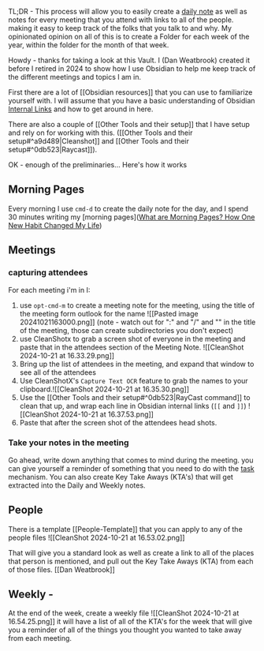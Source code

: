 
TL;DR - This process will allow you to easily create a [daily note](https://www.dsebastien.net/how-i-use-daily-notes/) as well as notes for every meeting that you attend with links to all of the people. making it easy to keep track of the folks that you talk to and why.   My opinionated opinion on all of this is to create a Folder for each week of the year, within the folder for the month of that week.

Howdy - thanks for taking a look at this Vault.  I (Dan Weatbrook) created it before I retired in 2024 to show how I use Obsidian to help me keep track of the different meetings and topics I am in.

First there are a lot of [[Obsidian resources]] that you can use to familiarize yourself with.   l will assume that you have a basic understanding of Obsidian [Internal Links](https://help.obsidian.md/Linking+notes+and+files/Internal+links) and how to get around in here.

There are also a couple of [[Other Tools and their setup]] that I have setup and rely on for working with this. ([[Other Tools and their setup#^a9d489|Cleanshot]] and [[Other Tools and their setup#^0db523|Raycast]]). 

OK - enough of the preliminaries...   Here's how it works

## Morning Pages

Every morning I use `cmd-d` to create the daily note for the day, and I spend 30 minutes writing my [morning pages]([What are Morning Pages? How One New Habit Changed My Life](https://littlecoffeefox.com/morning-pages-changed-life/)) 

## Meetings

### capturing attendees
For each meeting i'm in I:
1. use `opt-cmd-m` to create a meeting note for the meeting, using the title of the meeting form outlook for the name ![[Pasted image 20241021163000.png]] (note - watch out for ":" and "/" and "\" in the title of the meeting, those can create subdirectories you don't expect)
2. use CleanShotx to grab a screen shot of everyone in the meeting and paste that in the attendees section of the Meeting Note. ![[CleanShot 2024-10-21 at 16.33.29.png]]
3. Bring up the list of attendees in the meeting, and expand that window to see all of the attendees
4. Use CleanShotX's `Capture Text OCR` feature to grab the names to your clipboard.![[CleanShot 2024-10-21 at 16.35.30.png]]
5. Use the [[Other Tools and their setup#^0db523|RayCast command]] to clean that up, and wrap each line in Obsidian internal links (`[[` and `]]`)  ![[CleanShot 2024-10-21 at 16.37.53.png]]
6. Paste that after the screen shot of the attendees head shots.





### Take your notes in the meeting
Go ahead, write down anything that comes to mind during the meeting.  you can give yourself a reminder of something that you need to do with the [task](https://publish.obsidian.md/tasks/Introduction) mechanism.  You can also create Key Take Aways (KTA's) that will get extracted into the Daily and Weekly notes.
## People

There is a template [[People-Template]] that you can apply to any of the people files
![[CleanShot 2024-10-21 at 16.53.02.png]]

That will give you a standard look as well as create a link to all of the places that person is mentioned, and pull out the Key Take Aways (KTA) from each of those files.
[[Dan Weatbrook]]

## Weekly - 
At the end of the week, create a weekly file 
![[CleanShot 2024-10-21 at 16.54.25.png]]
it will have a list of all of the KTA's for the week that will give you a reminder of all of the things you thought you wanted to take away from each meeting.



